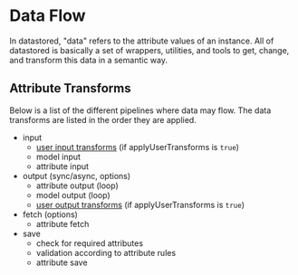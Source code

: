 Data Flow
=========

In datastored, "data" refers to the attribute values of an instance. All of datastored is basically a set of wrappers, utilities, and tools to get, change, and transform this data in a semantic way.

## Attribute Transforms

Below is a list of the different pipelines where data may flow. The data transforms are listed in the order they are applied.

- input
  + [user input transforms](security.md) (if applyUserTransforms is `true`)
  + model input
  + attribute input
- output (sync/async, options)
  + attribute output (loop)
  + model output (loop)
  + [user output transforms](security.md) (if applyUserTransforms is `true`)
- fetch (options)
  + attribute fetch
- save
  + check for required attributes
  + validation according to attribute rules
  + attribute save
